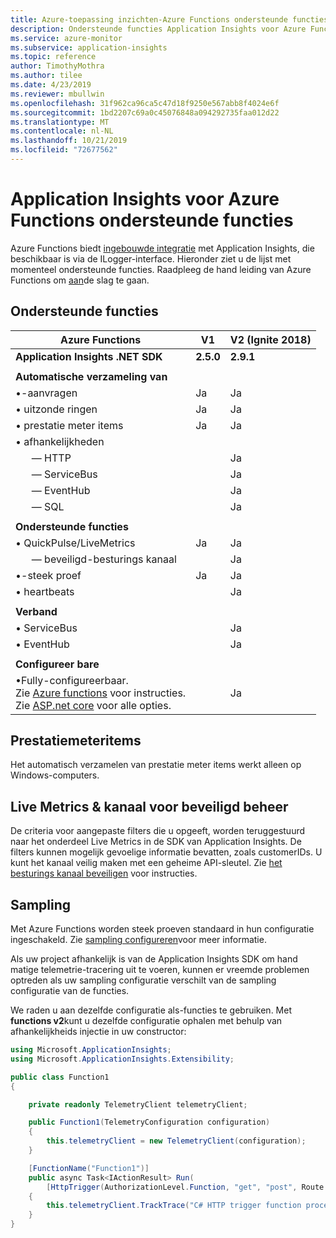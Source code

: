 ```yaml
---
title: Azure-toepassing inzichten-Azure Functions ondersteunde functies | Microsoft Docs
description: Ondersteunde functies Application Insights voor Azure Functions
ms.service: azure-monitor
ms.subservice: application-insights
ms.topic: reference
author: TimothyMothra
ms.author: tilee
ms.date: 4/23/2019
ms.reviewer: mbullwin
ms.openlocfilehash: 31f962ca96ca5c47d18f9250e567abb8f4024e6f
ms.sourcegitcommit: 1bd2207c69a0c45076848a094292735faa012d22
ms.translationtype: MT
ms.contentlocale: nl-NL
ms.lasthandoff: 10/21/2019
ms.locfileid: "72677562"
---
```

# <a name="application-insights-for-azure-functions-supported-features"></a>Application Insights voor Azure Functions ondersteunde functies

Azure Functions biedt [ingebouwde integratie](../../azure-functions/functions-monitoring.md) met Application Insights, die beschikbaar is via de ILogger-interface. Hieronder ziet u de lijst met momenteel ondersteunde functies. Raadpleeg de hand leiding van Azure Functions om [aan](../../azure-functions/functions-monitoring.md#enable-application-insights-integration)de slag te gaan.

## <a name="supported-features"></a>Ondersteunde functies

| Azure Functions                       | V1                | V2 (Ignite 2018)  | 
|-----------------------------------    |---------------    |------------------ |
| **Application Insights .NET SDK**   | **2.5.0**       | **2.9.1**         |
| | | | 
| **Automatische verzameling van**        |                 |                   |               
| &bull;-aanvragen                     | Ja             | Ja               | 
| &bull; uitzonde ringen                   | Ja             | Ja               | 
| &bull; prestatie meter items         | Ja             | Ja               |
| &bull; afhankelijkheden                   |                   |                   |               
| &nbsp; &nbsp; &nbsp; &mdash; HTTP      |                 | Ja               | 
| &nbsp; &nbsp; &nbsp; &mdash; ServiceBus|                 | Ja               | 
| &nbsp; &nbsp; &nbsp; &mdash; EventHub  |                 | Ja               | 
| &nbsp; &nbsp; &nbsp; &mdash; SQL       |                 | Ja               | 
| | | | 
| **Ondersteunde functies**                |                   |                   |               
| &bull; QuickPulse/LiveMetrics       | Ja             | Ja               | 
| &nbsp; &nbsp; &nbsp; &mdash; beveiligd-besturings kanaal|                 | Ja               | 
| &bull;-steek proef                     | Ja             | Ja               | 
| &bull; heartbeats                   |                 | Ja               | 
| | | | 
| **Verband**                       |                   |                   |               
| &bull; ServiceBus                     |                   | Ja               | 
| &bull; EventHub                       |                   | Ja               | 
| | | | 
| **Configureer bare**                      |                   |                   |           
| &bull;Fully-configureerbaar.<br/>Zie [Azure functions](https://github.com/Microsoft/ApplicationInsights-aspnetcore/issues/759#issuecomment-426687852) voor instructies.<br/>Zie [ASP.net core](https://github.com/Microsoft/ApplicationInsights-aspnetcore/wiki/Custom-Configuration) voor alle opties.               |                   | Ja                   | 


## <a name="performance-counters"></a>Prestatiemeteritems

Het automatisch verzamelen van prestatie meter items werkt alleen op Windows-computers.


## <a name="live-metrics--secure-control-channel"></a>Live Metrics & kanaal voor beveiligd beheer

De criteria voor aangepaste filters die u opgeeft, worden teruggestuurd naar het onderdeel Live Metrics in de SDK van Application Insights. De filters kunnen mogelijk gevoelige informatie bevatten, zoals customerIDs. U kunt het kanaal veilig maken met een geheime API-sleutel. Zie [het besturings kanaal beveiligen](https://docs.microsoft.com/azure/azure-monitor/app/live-stream#secure-the-control-channel) voor instructies.

## <a name="sampling"></a>Sampling

Met Azure Functions worden steek proeven standaard in hun configuratie ingeschakeld. Zie [sampling configureren](https://docs.microsoft.com/azure/azure-functions/functions-monitoring#configure-sampling)voor meer informatie.

Als uw project afhankelijk is van de Application Insights SDK om hand matige telemetrie-tracering uit te voeren, kunnen er vreemde problemen optreden als uw sampling configuratie verschilt van de sampling configuratie van de functies. 

We raden u aan dezelfde configuratie als-functies te gebruiken. Met **functions v2**kunt u dezelfde configuratie ophalen met behulp van afhankelijkheids injectie in uw constructor:

```csharp
using Microsoft.ApplicationInsights;
using Microsoft.ApplicationInsights.Extensibility;

public class Function1 
{

    private readonly TelemetryClient telemetryClient;

    public Function1(TelemetryConfiguration configuration)
    {
        this.telemetryClient = new TelemetryClient(configuration);
    }

    [FunctionName("Function1")]
    public async Task<IActionResult> Run(
        [HttpTrigger(AuthorizationLevel.Function, "get", "post", Route = null)] HttpRequest req, ILogger logger)
    {
        this.telemetryClient.TrackTrace("C# HTTP trigger function processed a request.");
    }
}
```
